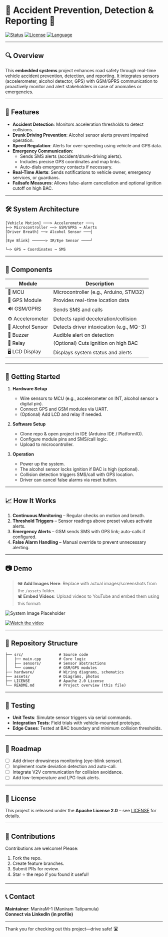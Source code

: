 
# 🚗 Accident Prevention, Detection & Reporting 🚨

[![Status](https://img.shields.io/badge/status-active-brightgreen)]()
[![License](https://img.shields.io/badge/license-Apache_2.0-blue.svg)]()
[![Language](https://img.shields.io/badge/language-C%2B%2B-orange)]()

---

## 🔍 Overview

This **embedded systems** project enhances road safety through real-time vehicle accident prevention, detection, and reporting. It integrates sensors (accelerometer, alcohol detector, GPS) with GSM/GPRS communication to proactively monitor and alert stakeholders in case of anomalies or emergencies.

---

## 🚦 Features

- **Accident Detection**: Monitors acceleration thresholds to detect collisions.
- **Drunk Driving Prevention**: Alcohol sensor alerts prevent impaired operation.
- **Speed Regulation**: Alerts for over-speeding using vehicle and GPS data.
- **Emergency Communication**:
  - Sends SMS alerts (accident/drunk-driving alerts).
  - Includes precise GPS coordinates and map links.
  - Auto-dials emergency contacts if necessary.
- **Real-Time Alerts**: Sends notifications to vehicle owner, emergency services, or guardians.
- **Failsafe Measures**: Allows false-alarm cancellation and optional ignition cutoff on high BAC.

---

## 🛠️ System Architecture

```
[Vehicle Motion] ───> Accelerometer ───┐
├─> Microcontroller ──> GSM/GPRS → Alerts
[Driver Breath] ──> Alcohol Sensor ───┤
│
[Eye Blink] ──────> IR/Eye Sensor ────┘

└─> GPS → Coordinates → SMS
```

---

## 🧩 Components

| Module           | Description                              |
|------------------|------------------------------------------|
| 🧠 MCU            | Microcontroller (e.g., Arduino, STM32)   |
| 📍 GPS Module     | Provides real-time location data         |
| 🔊 GSM/GPRS       | Sends SMS and calls                      |
| ⚙️ Accelerometer  | Detects rapid deceleration/collision     |
| 🍺 Alcohol Sensor | Detects driver intoxication (e.g., MQ-3) |
| 🔔 Buzzer         | Audible alert on detection               |
| 🔁 Relay          | (Optional) Cuts ignition on high BAC     |
| 🖥 LCD Display    | Displays system status and alerts        |

---

## 🚀 Getting Started

1. **Hardware Setup**  
   - Wire sensors to MCU (e.g., accelerometer on INT, alcohol sensor ≥ digital pin).  
   - Connect GPS and GSM modules via UART.  
   - (Optional) Add LCD and relay if needed.

2. **Software Setup**  
   - Clone repo & open project in IDE (Arduino IDE / PlatformIO).  
   - Configure module pins and SMS/call logic.  
   - Upload to microcontroller.

3. **Operation**  
   - Power up the system.  
   - The alcohol sensor locks ignition if BAC is high (optional).  
   - Collision detection triggers SMS/call with GPS location.  
   - Driver can cancel false alarms via reset button.

---

## 📈 How It Works

1. **Continuous Monitoring** – Regular checks on motion and breath.  
2. **Threshold Triggers** – Sensor readings above preset values activate alerts.  
3. **Emergency Alerts** – GSM sends SMS with GPS link; auto-calls if configured.  
4. **False Alarm Handling** – Manual override to prevent unnecessary alerting.

---

## 📷 Demo

> 🖼️ **Add Images Here**: Replace with actual images/screenshots from the `/assets` folder.  
> 📽️ **Embed Videos**: Upload videos to YouTube and embed them using this format:

![System Image Placeholder](assets/demo-image-1.jpg)

[![Watch the video](https://img.youtube.com/vi/YOUR_VIDEO_ID_HERE/0.jpg)](https://www.youtube.com/watch?v=YOUR_VIDEO_ID_HERE)

---

## 📁 Repository Structure

```
├── src/                # Source code
│   ├── main.cpp        # Core logic
│   ├── sensors/        # Sensor abstractions
│   └── comms/          # GSM/GPS modules
├── hardware/           # Wiring diagrams, schematics
├── assets/             # Diagrams, photos
├── LICENSE             # Apache 2.0 License
└── README.md           # Project overview (this file)
```

---

## 🧪 Testing

- **Unit Tests**: Simulate sensor triggers via serial commands.  
- **Integration Tests**: Field trials with vehicle-mounted prototype.  
- **Edge Cases**: Tested at BAC boundary and minimum collision thresholds.

---

## 📌 Roadmap

- [ ] Add driver drowsiness monitoring (eye-blink sensor).  
- [ ] Implement route deviation detection and auto-call.  
- [ ] Integrate V2V communication for collision avoidance.  
- [ ] Add low-temperature and LPG-leak alerts.

---

## 📝 License

This project is released under the **Apache License 2.0** – see [LICENSE](LICENSE) for details.

---

## 🤝 Contributions

Contributions are welcome! Please:

1. Fork the repo.  
2. Create feature branches.  
3. Submit PRs for review.  
4. Star ⭐ the repo if you found it useful!

---

## 📞 Contact

**Maintainer**: ManiraM-1 (Maniram Tatipamula)   
**Connect via LinkedIn (in profile)**

---

Thank you for checking out this project—drive safe! 🛣️
